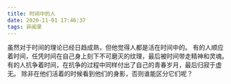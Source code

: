 ```yaml
---
title: 时间中的人
date: 2020-11-01 17:46:37
tags: 异闻录
---
```


虽然对于时间的理论已经日趋成熟，但他觉得人都是活在时间中的。
有的人顺应着时间，任凭时间在自己身上刻下不可磨灭的纹理，最后被时间带走精神和灵魂。
有的人抗争着时间，在抗争的过程中同样付出了自己的青春岁月，最后归寂于虚无。
除非在他们活着的时候看到他们的身影，否则谁能区分它们呢？

